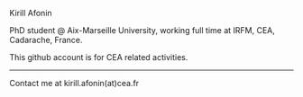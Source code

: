 Kirill Afonin

PhD student @ Aix-Marseille University, working full time at IRFM, CEA, Cadarache, France.

This github account is for CEA related activities.



______________________
Contact me at kirill.afonin(at)cea.fr
